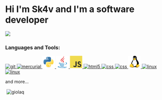 <h1>Hi I'm Sk4v and I'm a software developer</h1>

![](https://github.com/Sk4v/Sk4vMe/blob/main/giphy.gif)

<h3 align="left">Languages and Tools:</h3>
<p align="left"> 
<a href="https://git-scm.com/" target="_blank" rel="noreferrer"> 
<img src="https://www.vectorlogo.zone/logos/git-scm/git-scm-icon.svg" alt="git" width="40" height="40"/> </a> 

<a href="https://www.mercurial-scm.org/" target="_blank" rel="noreferrer"> 
<img src="https://www.vectorlogo.zone/logos/mercurial-scm/mercurial-scm-icon.svg" alt="mercurial" width="40" height="40"/> </a> 

 <a href="https://www.python.org" target="_blank" rel="noreferrer">
 <img src="https://raw.githubusercontent.com/devicons/devicon/master/icons/python/python-original.svg" alt="python" width="40" height="40"/> </a> 

<a href="https://www.java.com" target="_blank" rel="noreferrer"> 
<img src="https://raw.githubusercontent.com/devicons/devicon/master/icons/java/java-original.svg" alt="java" width="40" height="40"/> </a>

 <a href="https://developer.mozilla.org/en-US/docs/Web/JavaScript" target="_blank" rel="noreferrer">
 <img src="https://raw.githubusercontent.com/devicons/devicon/master/icons/javascript/javascript-original.svg" alt="javascript" width="40" height="40"/> </a>

 <a href="" target="_blank" rel="noreferrer">
 <img src="https://www.vectorlogo.zone/logos/w3_html5/w3_html5-icon.svg" alt="html5" width="40" height="40"/> </a>

 <a href="" target="_blank" rel="noreferrer">
 <img src="https://www.vectorlogo.zone/logos/w3_css/w3_css-official.svg" alt="css" width="40" height="40"/> </a>

 <a href="" target="_blank" rel="noreferrer">
 <img src="https://www.vectorlogo.zone/logos/expressjs/expressjs-ar21.svg" alt="css" width="40" height="40"/> </a>

<a href="https://www.linux.org/" target="_blank" rel="noreferrer">
<img src="https://raw.githubusercontent.com/devicons/devicon/master/icons/linux/linux-original.svg" alt="linux" width="40" height="40"/> </a>

 <a href="https://spring.io/" target="_blank" rel="noreferrer">
<img src="https://cdn.freebiesupply.com/logos/large/2x/spring-3-logo-png-transparent.png" alt="linux" width="40" height="40"/> </a>

 <a href="https://www.djangoproject.com/" target="_blank" rel="noreferrer">
<img src="https://1000marche.net/wp-content/uploads/2021/10/Django-Logo.png" alt="linux" width="40" height="40"/> </a>

</p>

and more...


<p>&nbsp;<img align="center" src="https://github-readme-stats.vercel.app/api?username=Sk4v&show_icons=true&locale=en" alt="giolaq" /></p>
